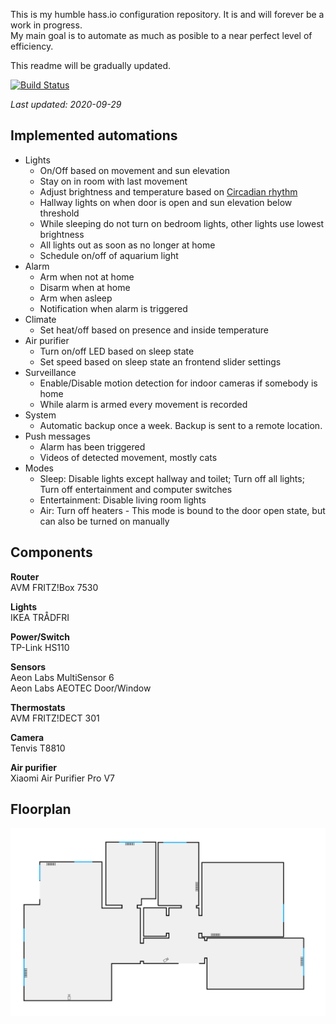 This is my humble hass.io configuration repository. It is and will forever be a work in progress.  
My main goal is to automate as much as posible to a near perfect level of efficiency.

This readme will be gradually updated.

[![Build Status](https://travis-ci.org/Alexxtheonly/home-assistant-backup.svg?branch=master)](https://travis-ci.org/Alexxtheonly/home-assistant-backup)

*Last updated: 2020-09-29*

## Implemented automations

* Lights
  * On/Off based on movement and sun elevation
  * Stay on in room with last movement
  * Adjust brightness and temperature based on [Circadian rhythm](https://en.wikipedia.org/wiki/Circadian_rhythm)
  * Hallway lights on when door is open and sun elevation below threshold
  * While sleeping do not turn on bedroom lights, other lights use lowest brightness
  * All lights out as soon as no longer at home
  * Schedule on/off of aquarium light
* Alarm
  * Arm when not at home
  * Disarm when at home
  * Arm when asleep
  * Notification when alarm is triggered
* Climate
  * Set heat/off based on presence and inside temperature
* Air purifier
  * Turn on/off LED based on sleep state
  * Set speed based on sleep state an frontend slider settings
* Surveillance
  * Enable/Disable motion detection for indoor cameras if somebody is home
  * While alarm is armed every movement is recorded
* System
  * Automatic backup once a week. Backup is sent to a remote location.
* Push messages
  * Alarm has been triggered
  * Videos of detected movement, mostly cats
* Modes
  * Sleep: Disable lights except hallway and toilet; Turn off all lights; Turn off entertainment and computer switches
  * Entertainment: Disable living room lights
  * Air: Turn off heaters - This mode is bound to the door open state, but can also be turned on manually

## Components

**Router**  
AVM FRITZ!Box 7530

**Lights**  
IKEA TRÅDFRI

**Power/Switch**  
TP-Link HS110

**Sensors**  
Aeon Labs MultiSensor 6  
Aeon Labs AEOTEC Door/Window

**Thermostats**  
AVM FRITZ!DECT 301

**Camera**  
Tenvis T8810

**Air purifier**  
Xiaomi Air Purifier Pro V7

## Floorplan
![Image of floorplan](/images/floorplan.png)